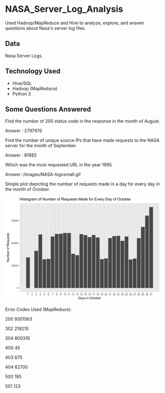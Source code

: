 # NASA_Server_Log_Analysis
Used Hadoop/MapReduce and Hive to analyze, explore, and answer questions about Nasa's server log files.

## Data
Nasa Server Logs. 

## Technology Used
- Hive/SQL
- Hadoop (MapReduce)
- Python 3

## Some Questions Answered

Find the number of 200 status code in the response in the month of August.

Answer : 2797976

Find the number of unique source IPs that have made requests to the NASA server for the month of September.

Answer : 81982

Which was the most requested URL in the year 1995.

Answer: /images/NASA-logosmall.gif

Simple plot depicting the number of requests made in a day for every day in the month of October.

![](./october.png)

Error Codes Used (MapReduce):

200 9301563

302 219210

304 800316

400 45

403 675

404 62700

500 195

501 123
